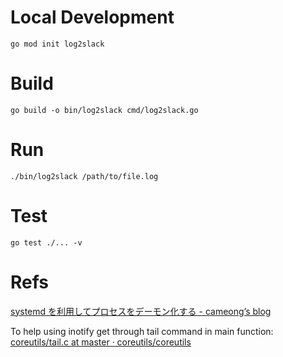# Local Development

```shell
go mod init log2slack
```

# Build

```shell
go build -o bin/log2slack cmd/log2slack.go
```

# Run

```shell
./bin/log2slack /path/to/file.log
```

# Test

```shell
go test ./... -v
```

# Refs

[ systemd を利用してプロセスをデーモン化する - cameong’s blog ]( https://cameong.hatenablog.com/entry/2016/10/18/121400 )

To help using inotify get through tail command in main function:
[ coreutils/tail.c at master · coreutils/coreutils ]( https://github.com/coreutils/coreutils/blob/master/src/tail.c )
